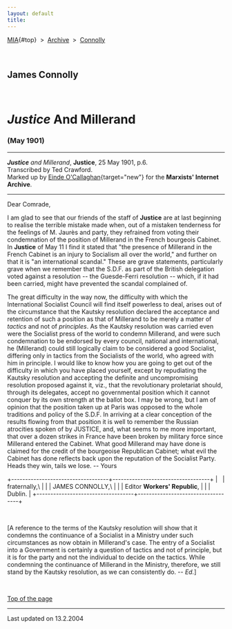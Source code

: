 ```yaml
---
layout: default
title: 
---
```

[MIA](../../../../index.htm){#top}  \> 
[Archive](../../../index.htm)  \>  [Connolly](../../index.htm)

 

## James Connolly

 

# *Justice* And Millerand

### (May 1901)

------------------------------------------------------------------------

***Justice** and Millerand*, **Justice**, 25 May 1901, p.6.\
Transcribed by Ted Crawford.\
Marked up by [Einde
O'Callaghan](../../../../admin/volunteers/biographies/eocallaghan.htm){target="new"}
for the **Marxists' Internet Archive**.

------------------------------------------------------------------------

Dear Comrade,

I am glad to see that our friends of the staff of **Justice** are at
last beginning to realise the terrible mistake made when, out of a
mistaken tenderness for the feelings of M. Jaurès and party, they
refrained from voting their condemnation of the position of Millerand in
the French bourgeois Cabinet. In **Justice** of May 11 I find it stated
that "the presence of Millerand in the French Cabinet is an injury to
Socialism all over the world," and further on that it is "an
international scandal." These are grave statements, particularly grave
when we remember that the S.D.F. as part of the British delegation voted
against a resolution -- the Guesde-Ferri resolution -- which, if it had
been carried, might have prevented the scandal complained of.

The great difficulty in the way now, the difficulty with which the
International Socialist Council will find itself powerless to deal,
arises out of the circumstance that the Kautsky resolution declared the
acceptance and retention of such a position as that of Millerand to be
merely a matter of *tactics* and not of *principles*. As the Kautsky
resolution was carried even were the Socialist press of the world to
condemn Millerand, and were such condemnation to be endorsed by every
council, national and international, he (Millerand) could still
logically claim to be considered a good Socialist, differing only in
tactics from the Socialists of the world, who agreed with him in
principle. I would like to know how you are going to get out of the
difficulty in which you have placed yourself, except by repudiating the
Kautsky resolution and accepting the definite and uncompromising
resolution proposed against it, viz., that the revolutionary proletariat
should, through its delegates, accept no governmental position which it
cannot conquer by its own strength at the ballot box. I may be wrong,
but I am of opinion that the position taken up at Paris was opposed to
the whole traditions and policy of the S.D.F. In arriving at a clear
conception of the results flowing from that position it is well to
remember the Russian atrocities spoken of by JUSTICE, and, what seems to
me more important, that over a dozen strikes in France have been broken
by military force since Millerand entered the Cabinet. What good
Millerand may have done is claimed for the credit of the bourgeoise
Republican Cabinet; what evil the Cabinet has done reflects back upon
the reputation of the Socialist Party. Heads they win, tails we lose. --
Yours

+-----------------------------------+-----------------------------------+
|                                   | fraternally,\                     |
|                                   | JAMES CONNOLLY,\                  |
|                                   | Editor **Workers' Republic**,     |
|                                   | Dublin.                           |
+-----------------------------------+-----------------------------------+

 

\[A reference to the terms of the Kautsky resolution will show that it
condemns the continuance of a Socialist in a Ministry under such
circumstances as now obtain in Millerand's case. The entry of a
Socialist into a Government is certainly a question of tactics and not
of principle, but it is for the party and not the individual to decide
on the tactics. While condemning the continuance of Millerand in the
Ministry, therefore, we still stand by the Kautsky resolution, as we can
consistently do. -- *Ed.*\]

 

[Top of the page](#top)

------------------------------------------------------------------------

Last updated on 13.2.2004
